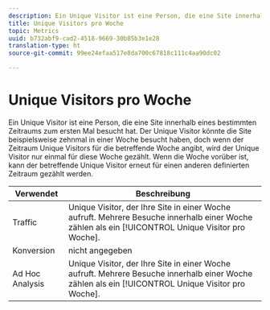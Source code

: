 ```yaml
---
description: Ein Unique Visitor ist eine Person, die eine Site innerhalb eines bestimmten Zeitraums zum ersten Mal besucht hat. Der Unique Visitor könnte die Site beispielsweise zehnmal in einer Woche besucht haben, doch wenn der Zeitraum Unique Visitors für die betreffende Woche angibt, wird der Unique Visitor nur einmal für diese Woche gezählt. Wenn die Woche vorüber ist, kann der betreffende Unique Visitor erneut für einen anderen definierten Zeitraum gezählt werden.
title: Unique Visitors pro Woche
topic: Metrics
uuid: b732abf9-cad2-4518-9669-30b85b3e1e28
translation-type: ht
source-git-commit: 99ee24efaa517e8da700c67818c111c4aa90dc02

---
```



# Unique Visitors pro Woche

Ein Unique Visitor ist eine Person, die eine Site innerhalb eines bestimmten Zeitraums zum ersten Mal besucht hat. Der Unique Visitor könnte die Site beispielsweise zehnmal in einer Woche besucht haben, doch wenn der Zeitraum Unique Visitors für die betreffende Woche angibt, wird der Unique Visitor nur einmal für diese Woche gezählt. Wenn die Woche vorüber ist, kann der betreffende Unique Visitor erneut für einen anderen definierten Zeitraum gezählt werden.

| Verwendet | Beschreibung |
|---|---|
| Traffic | Unique Visitor, der Ihre Site in einer Woche aufruft. Mehrere Besuche innerhalb einer Woche zählen als ein [!UICONTROL Unique Visitor pro Woche]. |
| Konversion | nicht angegeben |
| Ad Hoc Analysis | Unique Visitor, der Ihre Site in einer Woche aufruft. Mehrere Besuche innerhalb einer Woche zählen als ein [!UICONTROL Unique Visitor pro Woche]. |

